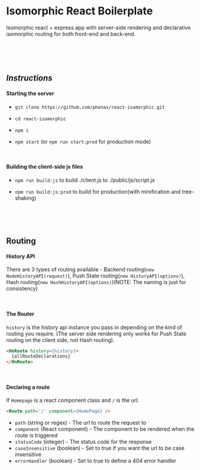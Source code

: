 Isomorphic React Boilerplate
============================
Isomorphic react + express app with server-side rendering and declarative isomorphic routing for both front-end and back-end.
<br /><br /><br /><br /><br />


## *Instructions*

#### Starting the server

* ```git clone https://github.com/phenax/react-isomorphic.git```

* ```cd react-isomorphic```

* ```npm i```

* ```npm start``` (or ```npm run start:prod``` for production mode)

<br />

#### Building the client-side js files

* ```npm run build:js``` to build ./client.js to ./public/js/script.js

* ```npm run build:js:prod``` to build for production(with minification and tree-shaking)


<br /><br /><br />


## Routing

#### History API
There are 3 types of routing available - Backend routing(`new NodeHistoryAPI(request)`), Push State routing(`new HistoryAPI(options)`), Hash routing(`new HashHistoryAPI(options)`)(NOTE: The naming is just for consistency)

<br />

#### The Router
`history` is the history api instance you pass in depending on the kind of routing you require. (The server side rendering only works for Push State routing on the client side, not Hash routing).
```html
<HnRoute history={history}>
  {allRouteDeclarations}
</HnRoute>
```

<br />

#### Declaring a route
If `Homepage` is a react component class and `/` is the url.
```html
<Route path='/' component={HomePage} />
```

* `path` (string or regex)        - The url to route the request to
* `component` (React component)   - The component to be rendered when the route is triggered
* `statusCode` (integer)          - The status code for the response
* `caseInsensitive` (boolean)     - Set to true if you want the url to be case insensitive
* `errorHandler` (boolean)        - Set to true to define a 404 error handler

